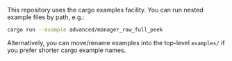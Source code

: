 This repository uses the cargo examples facility. You can run nested example files by path, e.g.:

```bash
cargo run --example advanced/manager_raw_full_peek
```

Alternatively, you can move/rename examples into the top-level `examples/` if you prefer shorter cargo example names.
